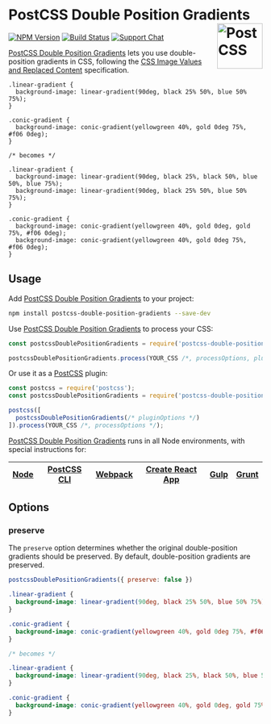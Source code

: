 # PostCSS Double Position Gradients [<img src="https://postcss.github.io/postcss/logo.svg" alt="PostCSS" width="90" height="90" align="right">][postcss]

[![NPM Version][npm-img]][npm-url]
[![Build Status][cli-img]][cli-url]
[![Support Chat][git-img]][git-url]

[PostCSS Double Position Gradients] lets you use double-position gradients in
CSS, following the [CSS Image Values and Replaced Content] specification.

```pcss
.linear-gradient {
  background-image: linear-gradient(90deg, black 25% 50%, blue 50% 75%);
}

.conic-gradient {
  background-image: conic-gradient(yellowgreen 40%, gold 0deg 75%, #f06 0deg);
}

/* becomes */

.linear-gradient {
  background-image: linear-gradient(90deg, black 25%, black 50%, blue 50%, blue 75%);
  background-image: linear-gradient(90deg, black 25% 50%, blue 50% 75%);
}

.conic-gradient {
  background-image: conic-gradient(yellowgreen 40%, gold 0deg, gold 75%, #f06 0deg);
  background-image: conic-gradient(yellowgreen 40%, gold 0deg 75%, #f06 0deg);
}
```

## Usage

Add [PostCSS Double Position Gradients] to your project:

```bash
npm install postcss-double-position-gradients --save-dev
```

Use [PostCSS Double Position Gradients] to process your CSS:

```js
const postcssDoublePositionGradients = require('postcss-double-position-gradients');

postcssDoublePositionGradients.process(YOUR_CSS /*, processOptions, pluginOptions */);
```

Or use it as a [PostCSS] plugin:

```js
const postcss = require('postcss');
const postcssDoublePositionGradients = require('postcss-double-position-gradients');

postcss([
  postcssDoublePositionGradients(/* pluginOptions */)
]).process(YOUR_CSS /*, processOptions */);
```

[PostCSS Double Position Gradients] runs in all Node environments, with special instructions for:

| [Node](INSTALL.md#node) | [PostCSS CLI](INSTALL.md#postcss-cli) | [Webpack](INSTALL.md#webpack) | [Create React App](INSTALL.md#create-react-app) | [Gulp](INSTALL.md#gulp) | [Grunt](INSTALL.md#grunt) |
| --- | --- | --- | --- | --- | --- |

## Options

### preserve

The `preserve` option determines whether the original double-position gradients
should be preserved. By default, double-position gradients are preserved.

```js
postcssDoublePositionGradients({ preserve: false })
```

```css
.linear-gradient {
  background-image: linear-gradient(90deg, black 25% 50%, blue 50% 75%);
}

.conic-gradient {
  background-image: conic-gradient(yellowgreen 40%, gold 0deg 75%, #f06 0deg);
}

/* becomes */

.linear-gradient {
  background-image: linear-gradient(90deg, black 25%, black 50%, blue 50%, blue 75%);
}

.conic-gradient {
  background-image: conic-gradient(yellowgreen 40%, gold 0deg, gold 75%, #f06 0deg);
}
```

[cli-img]: https://img.shields.io/travis/jonathantneal/postcss-double-position-gradients/master.svg
[cli-url]: https://travis-ci.org/jonathantneal/postcss-double-position-gradients
[git-img]: https://img.shields.io/badge/support-chat-blue.svg
[git-url]: https://gitter.im/postcss/postcss
[npm-img]: https://img.shields.io/npm/v/postcss-double-position-gradients.svg
[npm-url]: https://www.npmjs.com/package/postcss-double-position-gradients

[CSS Image Values and Replaced Content]: https://www.w3.org/TR/css-images-4/#color-stop-syntax
[PostCSS]: https://github.com/postcss/postcss
[PostCSS Double Position Gradients]: https://github.com/jonathantneal/postcss-double-position-gradients
